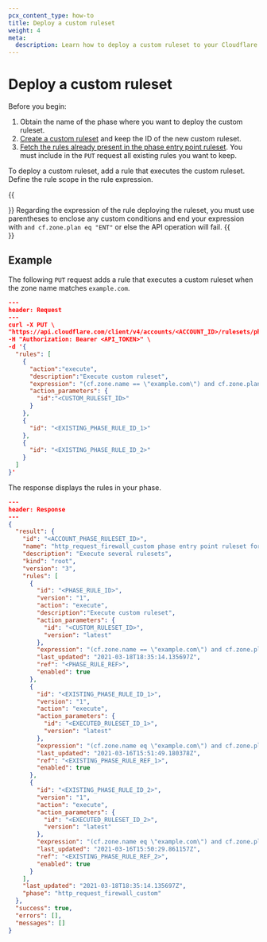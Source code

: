 ```yaml
---
pcx_content_type: how-to
title: Deploy a custom ruleset
weight: 4
meta:
  description: Learn how to deploy a custom ruleset to your Cloudflare account.
---
```


# Deploy a custom ruleset

Before you begin:

1. Obtain the name of the phase where you want to deploy the custom ruleset.
2. [Create a custom ruleset](/ruleset-engine/custom-rulesets/create-custom-ruleset/) and keep the ID of the new custom ruleset.
3. [Fetch the rules already present in the phase entry point ruleset](/ruleset-engine/basic-operations/view-rulesets/#view-the-rules-included-in-a-ruleset). You must include in the `PUT` request all existing rules you want to keep.

To deploy a custom ruleset, add a rule that executes the custom ruleset. Define the rule scope in the rule expression.

{{<Aside type="warning">}}
Regarding the expression of the rule deploying the ruleset, you must use parentheses to enclose any custom conditions and end your expression with `and cf.zone.plan eq "ENT"` or else the API operation will fail.
{{</Aside>}}

## Example

The following `PUT` request adds a rule that executes a custom ruleset when the zone name matches `example.com`.

```json
---
header: Request
---
curl -X PUT \
"https://api.cloudflare.com/client/v4/accounts/<ACCOUNT_ID>/rulesets/phases/http_request_firewall_custom/entrypoint" \
-H "Authorization: Bearer <API_TOKEN>" \
-d '{
  "rules": [
    {
      "action":"execute",
      "description":"Execute custom ruleset",
      "expression": "(cf.zone.name == \"example.com\") and cf.zone.plan eq \"ENT\"",
      "action_parameters": {
        "id":"<CUSTOM_RULESET_ID>"
      }
    },
    {
      "id": "<EXISTING_PHASE_RULE_ID_1>"
    },
    {
      "id": "<EXISTING_PHASE_RULE_ID_2>"
    }
  ]
}'
```

The response displays the rules in your phase.

```json
---
header: Response
---
{
  "result": {
    "id": "<ACCOUNT_PHASE_RULESET_ID>",
    "name": "http_request_firewall_custom phase entry point ruleset for my account",
    "description": "Execute several rulesets",
    "kind": "root",
    "version": "3",
    "rules": [
      {
        "id": "<PHASE_RULE_ID>",
        "version": "1",
        "action": "execute",
        "description":"Execute custom ruleset",
        "action_parameters": {
          "id": "<CUSTOM_RULESET_ID>",
          "version": "latest"
        },
        "expression": "(cf.zone.name == \"example.com\") and cf.zone.plan eq \"ENT\"",
        "last_updated": "2021-03-18T18:35:14.135697Z",
        "ref": "<PHASE_RULE_REF>",
        "enabled": true
      },
      {
        "id": "<EXISTING_PHASE_RULE_ID_1>",
        "version": "1",
        "action": "execute",
        "action_parameters": {
          "id": "<EXECUTED_RULESET_ID_1>",
          "version": "latest"
        },
        "expression": "(cf.zone.name eq \"example.com\") and cf.zone.plan eq \"ENT\"",
        "last_updated": "2021-03-16T15:51:49.180378Z",
        "ref": "<EXISTING_PHASE_RULE_REF_1>",
        "enabled": true
      },
      {
        "id": "<EXISTING_PHASE_RULE_ID_2>",
        "version": "1",
        "action": "execute",
        "action_parameters": {
          "id": "<EXECUTED_RULESET_ID_2>",
          "version": "latest"
        },
        "expression": "(cf.zone.name eq \"example.com\") and cf.zone.plan eq \"ENT\"",
        "last_updated": "2021-03-16T15:50:29.861157Z",
        "ref": "<EXISTING_PHASE_RULE_REF_2>",
        "enabled": true
      }
    ],
    "last_updated": "2021-03-18T18:35:14.135697Z",
    "phase": "http_request_firewall_custom"
  },
  "success": true,
  "errors": [],
  "messages": []
}
```
